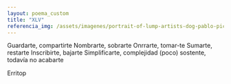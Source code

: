```yaml
---
layout: poema_custom
title: "XLV"
referencia_img: /assets/imagenes/portrait-of-lump-artists-dog-pablo-picasso-c-1969-v0-qu810sdbmd9c1.jpeg
---
```

Guardarte, compartirte
Nombrarte, sobrarte
Onrrarte, tomar-te
Sumarte, restarte
Inscribirte, bajarte
Simplificarte, complejidad (poco)
sostente, todavía no acabarte


Erritop
